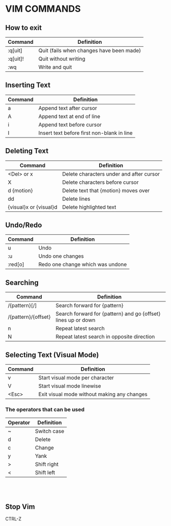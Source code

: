 # VIM COMMANDS

## How to exit

| Command | Definition |
| --- | --- |
| :q[uit] | Quit (fails when changes have been made) |
| :q[uit]! | Quit without writing |
| :wq | Write and quit |


## Inserting Text

| Command | Definition |
| --- | --- |
| a | Append text after cursor |
| A | Append text at end of line |
| i | Append text before cursor |
| I | Insert text before first non-blank in line |


## Deleting Text

| Command | Definition |
| --- | --- |
| \<Del> or x | Delete characters under and after cursor |
| X | Delete characters before cursor |
| d {motion} | Delete text that {motion} moves over |
| dd | Delete lines |
| {visual}x or {visual}d | Delete highlighted text |

## Undo/Redo

| Command | Definition |
| --- | --- |
| u | Undo |
| :u | Undo one changes |
| :red[o] | Redo one change which was undone |

## Searching

| Command | Definition |
| --- | --- |
| /{pattern}[/] | Search forward for {pattern} |
| /{pattern}/{offset} | Search forward for {pattern} and go {offset} lines up or down |
| n | Repeat latest search |
| N | Repeat latest search in opposite direction |

## Selecting Text (Visual Mode) 

| Command | Definition |
| --- | --- |
| v | Start visual mode per character |
| V | Start visual mode linewise |
| \<Esc> | Exit visual mode without making any changes |

### The operators that can be used

| Operator | Definition |
| --- | --- |
| ~ | Switch case |
| d | Delete |
| c | Change |
| y | Yank |
| > | Shift right |
| < | Shift left |

<br>
<br>

 ## Stop Vim

 CTRL-Z